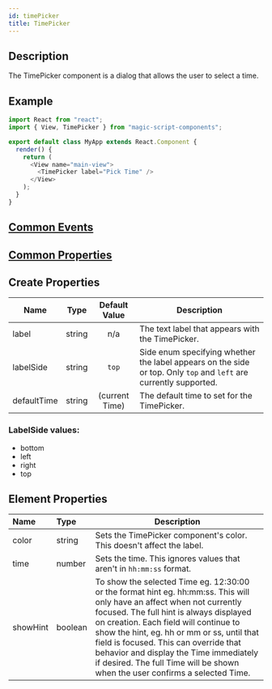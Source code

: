 ```yaml
---
id: timePicker
title: TimePicker
---
```


## Description

The TimePicker component is a dialog that allows the user to select a time.

## Example

```javascript
import React from "react";
import { View, TimePicker } from "magic-script-components";

export default class MyApp extends React.Component {
  render() {
    return (
      <View name="main-view">
        <TimePicker label="Pick Time" />
      </View>
    );
  }
}
```

## [Common Events](../types/Events.md)

## [Common Properties](../types/Properties.md)

## Create Properties

| Name        | Type   | Default Value  | Description                                                                                                       |
| ----------- | ------ | :------------: | ----------------------------------------------------------------------------------------------------------------- |
| label       | string |      n/a       | The text label that appears with the TimePicker.                                                                  |
| labelSide   | string |     `top`      | Side enum specifying whether the label appears on the side or top. Only `top` and `left` are currently supported. |
| defaultTime | string | (current Time) | The default time to set for the TimePicker.                                                                       |

### LabelSide values:

- bottom
- left
- right
- top

## Element Properties

| Name     | Type    | Description                                                                                                                                                                                                                                                                                                                                                                                                                   |
| :------- | :------ | ----------------------------------------------------------------------------------------------------------------------------------------------------------------------------------------------------------------------------------------------------------------------------------------------------------------------------------------------------------------------------------------------------------------------------- |
| color    | string  | Sets the TimePicker component's color. This doesn't affect the label.                                                                                                                                                                                                                                                                                                                                                         |
| time     | number  | Sets the time. This ignores values that aren't in `hh:mm:ss` format.                                                                                                                                                                                                                                                                                                                                                          |
| showHint | boolean | To show the selected Time eg. 12:30:00 or the format hint eg. hh:mm:ss. This will only have an affect when not currently focused. The full hint is always displayed on creation. Each field will continue to show the hint, eg. hh or mm or ss, until that field is focused. This can override that behavior and display the Time immediately if desired. The full Time will be shown when the user confirms a selected Time. |
